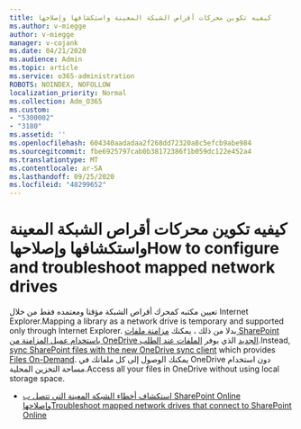 ```yaml
---
title: كيفيه تكوين محركات أقراص الشبكة المعينة واستكشافها وإصلاحها
ms.author: v-miegge
author: v-miegge
manager: v-cojank
ms.date: 04/21/2020
ms.audience: Admin
ms.topic: article
ms.service: o365-administration
ROBOTS: NOINDEX, NOFOLLOW
localization_priority: Normal
ms.collection: Adm_O365
ms.custom:
- "5300002"
- "3180"
ms.assetid: ''
ms.openlocfilehash: 604340aadadaa2f268dd72320a8c5efcb9abe984
ms.sourcegitcommit: fbe6925797cab0b38172386f1b059dc122e452a4
ms.translationtype: MT
ms.contentlocale: ar-SA
ms.lasthandoff: 09/25/2020
ms.locfileid: "48299652"
---
```

# <a name="how-to-configure-and-troubleshoot-mapped-network-drives"></a><span data-ttu-id="9a074-102">كيفيه تكوين محركات أقراص الشبكة المعينة واستكشافها وإصلاحها</span><span class="sxs-lookup"><span data-stu-id="9a074-102">How to configure and troubleshoot mapped network drives</span></span>

<span data-ttu-id="9a074-103">تعيين مكتبه كمحرك أقراص الشبكة مؤقتا ومعتمده فقط من خلال Internet Explorer.</span><span class="sxs-lookup"><span data-stu-id="9a074-103">Mapping a library as a network drive is temporary and supported only through Internet Explorer.</span></span> <span data-ttu-id="9a074-104">بدلا من ذلك ، يمكنك [مزامنة ملفات SharePoint باستخدام عميل المزامنة من OneDrive الجديد](https://support.office.com/article/6de9ede8-5b6e-4503-80b2-6190f3354a88) الذي يوفر [الملفات عند الطلب](https://support.office.com/article/0e6860d3-d9f3-4971-b321-7092438fb38e).</span><span class="sxs-lookup"><span data-stu-id="9a074-104">Instead, [sync SharePoint files with the new OneDrive sync client](https://support.office.com/article/6de9ede8-5b6e-4503-80b2-6190f3354a88) which provides [Files On-Demand](https://support.office.com/article/0e6860d3-d9f3-4971-b321-7092438fb38e).</span></span> <span data-ttu-id="9a074-105">يمكنك الوصول إلى كل ملفاتك في OneDrive دون استخدام مساحة التخزين المحلية.</span><span class="sxs-lookup"><span data-stu-id="9a074-105">Access all your files in OneDrive without using local storage space.</span></span>

* [<span data-ttu-id="9a074-106">استكشاف أخطاء الشبكة المعينة التي تتصل ب SharePoint Online وإصلاحها</span><span class="sxs-lookup"><span data-stu-id="9a074-106">Troubleshoot mapped network drives that connect to SharePoint Online</span></span>](https://docs.microsoft.com/sharepoint/support/administration/troubleshoot-mapped-network-drives)